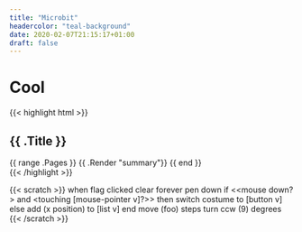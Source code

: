```yaml
---
title: "Microbit"
headercolor: "teal-background"
date: 2020-02-07T21:15:17+01:00
draft: false
---
```


# Cool

{{< highlight html >}}
<section id="main">
  <div>
   <h1 id="title">{{ .Title }}</h1>
    {{ range .Pages }}
        {{ .Render "summary"}}
    {{ end }}
  </div>
</section>
{{< /highlight >}}

{{< scratch >}}
 when flag clicked
 clear
 forever
 pen down
 if <<mouse down?> and <touching [mouse-pointer v]?>> then
 switch costume to [button v]
 else
 add (x position) to [list v]
 end
 move (foo) steps
 turn ccw (9) degrees
 {{< /scratch >}}